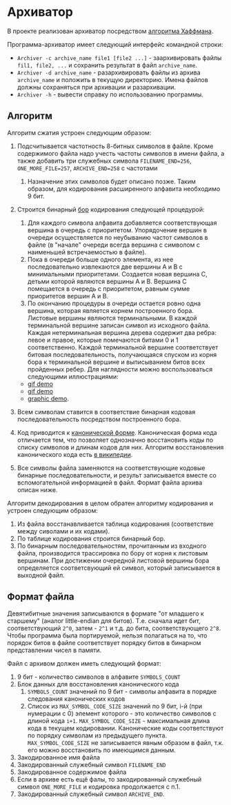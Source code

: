 # Архиватор

В проекте реализован архиватор
посредством [алгоритма Хаффмана](https://en.wikipedia.org/wiki/Huffman_coding).

Программа-архиватор имеет следующий интерфейс командной строки:

* `Archiver -c archive_name file1 [file2 ...]` - заархивировать файлы `fil1, file2, ...` и сохранить результат в
  файл `archive_name`.
* `Archiver -d archive_name` - разархивировать файлы из архива `archive_name` и положить в текущую директорию. Имена
  файлов должны сохраняться при архивации и разархивации.
* `Archiver -h` - вывести справку по использованию программы.

## Алгоритм

Алгоритм сжатия устроен следующим образом:

1. Подсчитывается частотность 8-битных символов в файле. Кроме содержимого файла надо учесть частоты символов в имени
   файла, а также добавить три служебных символа `FILENAME_END=256`, `ONE_MORE_FILE=257`, `ARCHIVE_END=258` с частотами
   1. Назначение этих символов будет описано позже. Таким образом, для кодирования расширенного алфавита необходимо 9
   бит.
1. Строится бинарный [бор](https://en.wikipedia.org/wiki/Trie) кодирования следующей процедурой:
    1. Для каждого символа алфавита добавляется соответствующая вершина в очередь с приоритетом. Упорядочение вершин в
       очереди осуществляется по неубыванию частот символов в файле (в "начале" очереди всегда вершина с символом с
       наименьшей встречаемостью в файле).
    1. Пока в очереди больше одного элемента, из нее последовательно извлекаются две вершины A и B с минимальными
       приоритетами. Создается новая вершина С, детьми которой являются вершины A и B. Вершина C помещается в очередь с
       приоритетом, равным сумме приоритетов вершин A и B.
    1. По окончанию процедуры в очереди остается ровно одна вершина, которая является корнем построенного бора. Листовые
       вершины являются терминальными. В каждой терминальной вершине записан символ из исходного файла. Каждая
       нетерминальная вершина дерева содержит два ребра: левое и правое, которые помечаются битами 0 и 1 соответственно.
       Каждой терминальной вершине соответствует битовая последовательность, получающаяся спуском из корня бора к
       терминальной вершине и выписыванием битов всех пройденных ребер. Для наглядности можно воспользоваться следующими
       иллюстрациями:

    * [gif demo](https://commons.wikimedia.org/wiki/File:Huffmantree_ru_animated.gif?uselang=ru)
    * [gif demo](https://commons.wikimedia.org/wiki/File:Huffman_huff_demo.gif)
    * [graphic demo](https://people.ok.ubc.ca/ylucet/DS/Huffman.html).
1. Всем символам ставится в соответствие бинарная кодовая последовательность посредством построенного бора.
1. Код приводится к [канонической форме](https://en.wikipedia.org/wiki/Canonical_Huffman_code). Каноническая форма кода
   отличается тем, что позволяет однозначно восстановить коды по списку символов и длинам кодов для них. Алгоритм
   восстановления канонического кода есть [в википедии](https://en.wikipedia.org/wiki/Canonical_Huffman_code).
1. Все символы файла заменяются на соответствующие кодовые бинарные последовательности, и результ записывается вместе со
   вспомогательной информацией в файл. Формат файла архива описан ниже.

Алгоритм декодирования в целом обратен алгоритму кодирования и устроен следующим образом:

1. Из файла восстанавливается таблица кодирования (соответствие между сиволами и их кодами).
1. По таблице кодирования строится бинарный бор.
1. По бинарным последовательностям, прочитанным из входного файла, производится трассировка по бору от корня к листовым
   вершинам. При достижении очередной листовой вершины бора определяется соответсвующий ей символ, который записывается
   в выходной файл.

## Формат файла

Девятибитные значения записываются в формате "от младшего к старшему" (аналог little-endian для битов). Т.е. сначала
идет бит, соответствующий `2^0`, затем - `2^1` и т.д. до бита, соответствующего `2^8`. Чтобы программа была портируемой,
нельзя полагаться на то, что порядок битов в файле соответствует порядку битов в бинарном представлении чисел в памяти.

Файл с архивом должен иметь следующий формат:

1. 9 бит - количество символов в алфавите `SYMBOLS_COUNT`
1. Блок данных для восстановления канонического кода
    1. `SYMBOLS_COUNT` значений по 9 бит - символы алфавита в порядке следования канонических кодов
    1. Список из `MAX_SYMBOL_CODE_SIZE` значений по 9 бит, i-й (при нумерации с 0) элемент которого - это количество
       символов с длиной кода `i+1`. `MAX_SYMBOL_CODE_SIZE` - максимальная длина кода в текущем кодировании.
       Канонические коды соответствуют по порядку символам из предыдущего пункта. `MAX_SYMBOL_CODE_SIZE` не записывается
       явным образом в файл, т.к. его можно восстановить по имеющимся данным.
1. Закодированное имя файла
1. Закодированный служебный символ `FILENAME_END`
1. Закодированное содержимое файла
1. Если в архиве есть ещё фалы, то закодированный служебный символ `ONE_MORE_FILE` и кодировка продолжается с п.1.
1. Закодированный служебный символ `ARCHIVE_END`.
